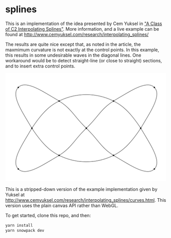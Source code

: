 # splines

This is an implementation of the idea presented by Cem Yuksel in ["A Class of C2 Interpolating Splines"](https://dl.acm.org/doi/10.1145/3400301).
More information, and a live example can be found at http://www.cemyuksel.com/research/interpolating_splines/

The results are quite nice except that, as noted in the article, the maxmimum curvature is not exactly at the control points. In this example, this results in some undesirable waves in the diagonal lines. One workaround would be to detect straight-line (or close to straight) sections, and to insert extra control points.

![example](knot.png)

This is a stripped-down version of the example implementation given by Yuksel at http://www.cemyuksel.com/research/interpolating_splines/curves.html. This version uses the plain canvas API rather than WebGL.

To get started, clone this repo, and then:

```
yarn install
yarn snowpack dev
```
